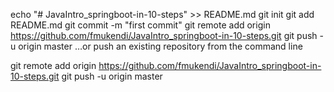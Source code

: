 echo "# JavaIntro_springboot-in-10-steps" >> README.md
git init
git add README.md
git commit -m "first commit"
git remote add origin https://github.com/fmukendi/JavaIntro_springboot-in-10-steps.git
git push -u origin master
…or push an existing repository from the command line

git remote add origin https://github.com/fmukendi/JavaIntro_springboot-in-10-steps.git
git push -u origin master